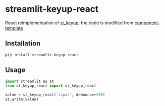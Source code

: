 # streamlit-keyup-react

React reimplementation of [st_keyup](https://github.com/blackary/streamlit-keyup), the code is modified from [component-template](https://github.com/streamlit/component-template/tree/master/template)


## Installation

`pip install streamlit-keyup-react`

## Usage

```python
import streamlit as st
from st_keyup_react import st_keyup_react

value = st_keyup_react('input', debounce=300)
st.write(value)
```